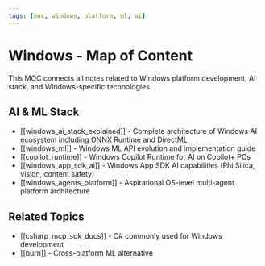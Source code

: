 ```yaml
---
tags: [moc, windows, platform, ml, ai]
---
```

# Windows - Map of Content

This MOC connects all notes related to Windows platform development, AI stack, and Windows-specific technologies.

## AI & ML Stack

- [[windows_ai_stack_explained]] - Complete architecture of Windows AI ecosystem including ONNX Runtime and DirectML
- [[windows_ml]] - Windows ML API evolution and implementation guide
- [[copilot_runtime]] - Windows Copilot Runtime for AI on Copilot+ PCs
- [[windows_app_sdk_ai]] - Windows App SDK AI capabilities (Phi Silica, vision, content safety)
- [[windows_agents_platform]] - Aspirational OS-level multi-agent platform architecture

## Related Topics

- [[csharp_mcp_sdk_docs]] - C# commonly used for Windows development
- [[burn]] - Cross-platform ML alternative

